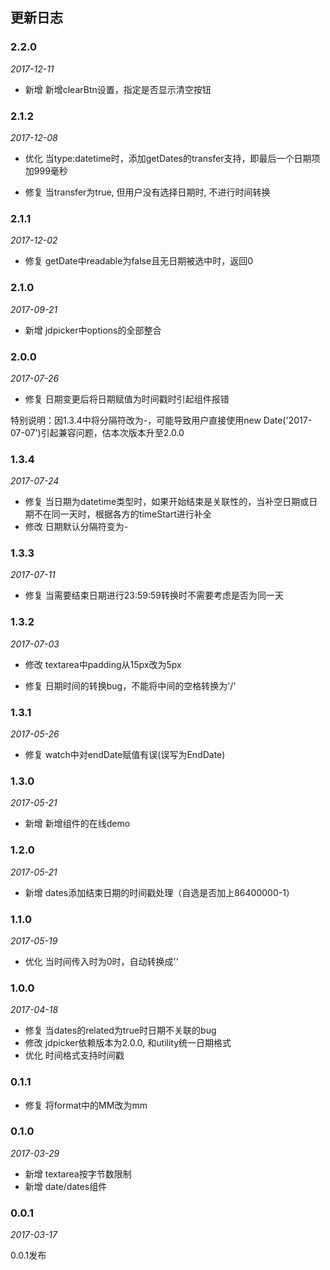 ## 更新日志

### 2.2.0

*2017-12-11*

- 新增 新增clearBtn设置，指定是否显示清空按钮

### 2.1.2

*2017-12-08*

- 优化 当type:datetime时，添加getDates的transfer支持，即最后一个日期项加999毫秒

- 修复 当transfer为true, 但用户没有选择日期时, 不进行时间转换

### 2.1.1

*2017-12-02*

- 修复 getDate中readable为false且无日期被选中时，返回0

### 2.1.0

*2017-09-21*

- 新增 jdpicker中options的全部整合

### 2.0.0

*2017-07-26*

- 修复 日期变更后将日期赋值为时间戳时引起组件报错

特别说明：因1.3.4中将分隔符改为-，可能导致用户直接使用new Date('2017-07-07')引起兼容问题，估本次版本升至2.0.0

### 1.3.4

*2017-07-24*

- 修复 当日期为datetime类型时，如果开始结束是关联性的，当补空日期或日期不在同一天时，根据各方的timeStart进行补全
- 修改 日期默认分隔符变为-

### 1.3.3

*2017-07-11*

- 修复 当需要结束日期进行23:59:59转换时不需要考虑是否为同一天

### 1.3.2

*2017-07-03*

- 修改 textarea中padding从15px改为5px

- 修复 日期时间的转换bug，不能将中间的空格转换为'/'

### 1.3.1

*2017-05-26*

- 修复 watch中对endDate赋值有误(误写为EndDate)

### 1.3.0

*2017-05-21*

- 新增 新增组件的在线demo

### 1.2.0

*2017-05-21*

- 新增 dates添加结束日期的时间戳处理（自选是否加上86400000-1）

### 1.1.0

*2017-05-19*

- 优化 当时间传入时为0时，自动转换成''

### 1.0.0

*2017-04-18*

- 修复 当dates的related为true时日期不关联的bug
- 修改 jdpicker依赖版本为2.0.0, 和utility统一日期格式
- 优化 时间格式支持时间戳

### 0.1.1

- 修复 将format中的MM改为mm

### 0.1.0

*2017-03-29*

- 新增 textarea按字节数限制
- 新增 date/dates组件


### 0.0.1

*2017-03-17*

0.0.1发布
